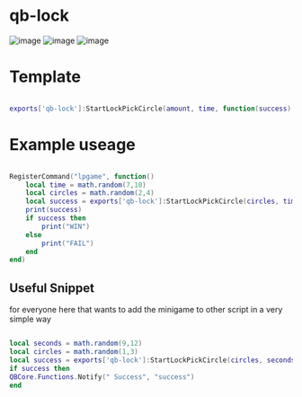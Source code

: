 # qb-lock


![image](https://github.com/yungmexx/Qb-Lock-number-redesign/assets/113365369/141003e1-3a5d-45a9-b87c-80bd969469a8)
![image](https://github.com/yungmexx/Qb-Lock-number-redesign/assets/113365369/9a665a20-9aa6-4111-a161-7e2a273a45d7)
![image](https://github.com/yungmexx/Qb-Lock-number-redesign/assets/113365369/25a8ff6b-f23f-4175-a76b-04d9a6abc1ed)





# Template
```lua

exports['qb-lock']:StartLockPickCircle(amount, time, function(success)

```
# Example useage
```lua

RegisterCommand("lpgame", function()
	local time = math.random(7,10)
	local circles = math.random(2,4)
	local success = exports['qb-lock']:StartLockPickCircle(circles, time, success)
	print(success)
	if success then
		print("WIN")
	else
		print("FAIL")
	end
end)

```


## Useful Snippet
for everyone here that wants to add the minigame to other script in a very simple way

```lua

local seconds = math.random(9,12)
local circles = math.random(1,3)
local success = exports['qb-lock']:StartLockPickCircle(circles, seconds, success)
if success then
QBCore.Functions.Notify(" Success", "success")
end
```
